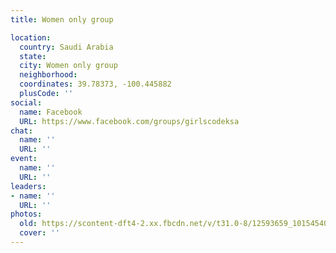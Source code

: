 ```yaml
---
title: Women only group

location:
  country: Saudi Arabia
  state: 
  city: Women only group
  neighborhood: 
  coordinates: 39.78373, -100.445882
  plusCode: ''
social:
  name: Facebook
  URL: https://www.facebook.com/groups/girlscodeksa
chat:
  name: ''
  URL: ''
event:
  name: ''
  URL: ''
leaders:
- name: ''
  URL: ''
photos:
  old: https://scontent-dft4-2.xx.fbcdn.net/v/t31.0-8/12593659_10154540589563761_9135395108654678052_o.jpg?oh=418373b25bd29e86e913996bf2a0d50f&oe=5960BC04
  cover: ''
---
```

